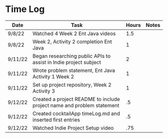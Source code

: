 # Time Log

| Date | Task | Hours | Notes|
|------|------|-------|------|
| 9/8/22 | Watched 4 Week 2 Ent Java videos | 1.5 |
| 9/8/22 | Week 2, Activity 2 completion Ent Java  | 1 |
| 9/11/22 | Began researching public APIs to assist in Indie project subject | 2 |
| 9/11/22 | Wrote problem statement, Ent Java Activity 1 Week 2 | 1 | |
| 9/11/22 | Set up project repository, Week 2 Activity 3| 1  |   | 
| 9/12/22 | Created a project README to include project name and problem statement| .5 | |
| 9/12/22 | Created cocktailApp timeLog.md and inserted first entries | .5 | |
| 9/12/22 | Watched Indie Project Setup video | .75 | |

